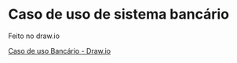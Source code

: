 # Caso de uso de sistema bancário

Feito no draw.io

[Caso de uso Bancário - Draw.io](https://drive.google.com/file/d/1aNbTC_WTRLasvB7MajZOEeZBE_f3-isc/view?usp=sharing) 

